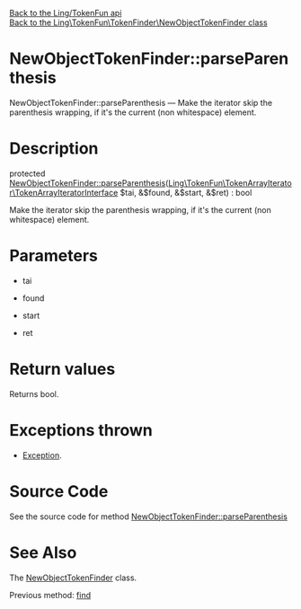 [Back to the Ling/TokenFun api](https://github.com/lingtalfi/TokenFun/blob/master/doc/api/Ling/TokenFun.md)<br>
[Back to the Ling\TokenFun\TokenFinder\NewObjectTokenFinder class](https://github.com/lingtalfi/TokenFun/blob/master/doc/api/Ling/TokenFun/TokenFinder/NewObjectTokenFinder.md)


NewObjectTokenFinder::parseParenthesis
================



NewObjectTokenFinder::parseParenthesis — Make the iterator skip the parenthesis wrapping, if it's the current (non whitespace) element.




Description
================


protected [NewObjectTokenFinder::parseParenthesis](https://github.com/lingtalfi/TokenFun/blob/master/doc/api/Ling/TokenFun/TokenFinder/NewObjectTokenFinder/parseParenthesis.md)([Ling\TokenFun\TokenArrayIterator\TokenArrayIteratorInterface](https://github.com/lingtalfi/TokenFun/blob/master/doc/api/Ling/TokenFun/TokenArrayIterator/TokenArrayIteratorInterface.md) $tai, &$found, &$start, &$ret) : bool




Make the iterator skip the parenthesis wrapping, if it's the current (non whitespace) element.




Parameters
================


- tai

    

- found

    

- start

    

- ret

    


Return values
================

Returns bool.


Exceptions thrown
================

- [Exception](http://php.net/manual/en/class.exception.php).&nbsp;







Source Code
===========
See the source code for method [NewObjectTokenFinder::parseParenthesis](https://github.com/lingtalfi/TokenFun/blob/master/TokenFinder/NewObjectTokenFinder.php#L94-L107)


See Also
================

The [NewObjectTokenFinder](https://github.com/lingtalfi/TokenFun/blob/master/doc/api/Ling/TokenFun/TokenFinder/NewObjectTokenFinder.md) class.

Previous method: [find](https://github.com/lingtalfi/TokenFun/blob/master/doc/api/Ling/TokenFun/TokenFinder/NewObjectTokenFinder/find.md)<br>

